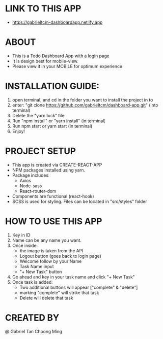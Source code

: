 # LINK TO THIS APP

- https://gabrieltcm-dashboardapp.netlify.app

# ABOUT

- This is a Todo Dashboard App with a login page
- It is design best for mobile-view.
- Please view it in your MOBILE for optimum experience

# INSTALLATION GUIDE:

1. open terminal, and cd in the folder you want to install the project in to
2. enter: "git clone https://github.com/gabrieltcm/dashboard-app.git" (into terminal)
3. Delete the "yarn.lock" file
4. Run "npm install" or "yarn install" (in terminal)
5. Run npm start or yarn start (in terminal)
6. Enjoy!

# PROJECT SETUP

- This app is created via CREATE-REACT-APP
- NPM packages installed using yarn.
- Package includes:
  - Axios
  - Node-sass
  - React-router-dom
- Components are functional (react-hook)
- SCSS is used for styling. Files can be located in "src/styles" folder

# HOW TO USE THIS APP

1. Key in ID
2. Name can be any name you want.
3. Once inside:
   - the image is taken from the API
   - Logout button (goes back to login page)
   - Welcome follow by your Name
   - Task Name input
   - "+ New Task" button
4. Go ahead and key in your task name and click "+ New Task"
5. Once task is added:
   - Two additional buttons will appear ["complete" & "delete"]
   - marking "complete" will strike that task
   - Delete will delete that task

# CREATED BY

@ Gabriel Tan Choong Ming
